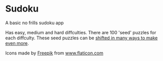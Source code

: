 # Sudoku
A basic no frills sudoku app

Has easy, medium and hard diffculties.
There are 100 'seed' puzzles for each diffculty. These seed puzzles can be [shifted in many ways to make even more](https://en.wikipedia.org/wiki/Mathematics_of_Sudoku#Equivalent_sudokus_and_validity_preserving_transformations). 



<div>Icons made by <a href="https://www.freepik.com" title="Freepik">Freepik</a> from <a href="https://www.flaticon.com/" title="Flaticon">www.flaticon.com</a></div>
